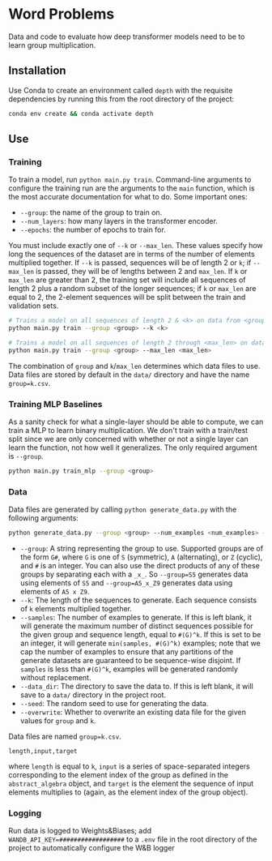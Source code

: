 # Word Problems

Data and code to evaluate how deep transformer models need to be to learn group multiplication.

## Installation

Use Conda to create an environment called `depth` with the requisite dependencies by running this from the root directory of the project:

```bash
conda env create && conda activate depth
```

## Use

### Training

To train a model, run `python main.py train`. Command-line arguments to configure the training run are the arguments to the `main` function, which is the most accurate documentation for what to do. Some important ones:

- `--group`: the name of the group to train on.
- `--num_layers`: how many layers in the transformer encoder.
- `--epochs`: the number of epochs to train for.

You must include exactly one of `--k` or `--max_len`. These values specify how long the sequences of the dataset are in terms of the number of elements multiplied together. If `--k` is passed, sequences will be of length 2 or `k`; if `--max_len` is passed, they will be of lengths between 2 and `max_len`. If `k` or `max_len` are greater than 2, the training set will include all sequences of length 2 plus a random subset of the longer sequences; if `k` or `max_len` are equal to 2, the 2-element sequences will be split between the train and validation sets.

```bash
# Trains a model on all sequences of length 2 & <k> on data from <group>
python main.py train --group <group> --k <k>

# Trains a model on all sequences of length 2 through <max_len> on data from <group>
python main.py train --group <group> --max_len <max_len>
```

The combination of `group` and `k`/`max_len` determines which data files to use. Data files are stored by default in the `data/` directory and have the name `group=k.csv`.

### Training MLP Baselines

As a sanity check for what a single-layer should be able to compute, we can train a MLP to learn binary multiplication. We don't train with a train/test split since we are only concerned with whether or not a single layer can learn the function, not how well it generalizes. The only required argument is `--group`.

```bash
python main.py train_mlp --group <group>
```

### Data

Data files are generated by calling `python generate_data.py` with the following arguments:

```bash
python generate_data.py --group <group> --num_examples <num_examples> --seq_length <seq_length> --data_dir <data_dir> --seed <seed>
```

- `--group`: A string representing the group to use. Supported groups are of the form `G#`, where `G` is one of `S` (symmetric), `A` (alternating), or `Z` (cyclic), and `#` is an integer. You can also use the direct products of any of these groups by separating each with a `_x_`. So `--group=S5` generates data using elements of `S5` and `--group=A5_x_Z9` generates data using elements of `A5 x Z9`.
- `--k`: The length of the sequences to generate. Each sequence consists of `k` elements multiplied together.
- `--samples`: The number of examples to generate. If this is left blank, it will generate the maximum number of distinct sequences possible for the given group and sequence length, equal to `#(G)^k`. If this is set to be an integer, it will generate `min(samples, #(G)^k)` examples; note that we cap the number of examples to ensure that any partitions of the generate datasets are guaranteed to be sequence-wise disjoint. If `samples` is less than `#(G)^k`, examples will be generated randomly without replacement.
- `--data_dir`: The directory to save the data to. If this is left blank, it will save to a `data/` directory in the project root.
- `--seed`: The random seed to use for generating the data.
- `--overwrite`: Whether to overwrite an existing data file for the given values for `group` and `k`.

Data files are named `group=k.csv`.

```csv
length,input,target
```

where `length` is equal to `k`, `input` is a series of space-separated integers corresponding to the element index of the group as defined in the `abstract_algebra` object, and `target` is the element the sequence of input elements multiplies to (again, as the element index of the group object).

### Logging

Run data is logged to Weights&Biases; add `WANDB_API_KEY=##################` to a `.env` file in the root directory of the project to automatically configure the W&B logger
